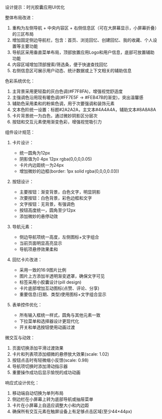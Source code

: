 设计提示：时光胶囊应用UI优化

整体布局改进：

1. 重构为左侧导航 + 中央内容区 + 右侧信息区（可在大屏幕显示，小屏幕折叠）的三区布局
2. 增加固定侧边导航栏，包含：首页、浏览回忆、创建回忆、我的收藏、个人设置等主要功能
3. 导航区采用垂直菜单布局，顶部放置应用Logo和用户信息，底部可放置辅助功能
4. 内容区域增加顶部搜索/筛选条，便于快速查找回忆
5. 右侧信息区可展示用户动态、统计数据或上下文相关的辅助信息

色彩系统优化：

1. 主背景采用更轻盈的灰白色调(#F7F8FA)，增强视觉舒适度
2. 主强调色沿用现有暖色调(#FF7E5F → #FEB47B的渐变)，突出温馨感
3. 辅助色采用柔和的粉紫色调，用于次要强调和装饰元素
4. 文本色阶统一设置：标题#2A2A2A，主文本#4A4A4A，辅助文本#8A8A8A
5. 卡片背景统一为白色，通过微妙阴影区分层次
6. 按钮和交互元素使用渐变色彩，增强视觉吸引力

组件设计规范：

1. 卡片设计：

   - 统一圆角为12px
   - 阴影值为0 4px 12px rgba(0,0,0,0.05)
   - 卡片内边距统一为24px
   - 增加微妙的边框(border: 1px solid rgba(0,0,0,0.03))
2. 按钮设计：

   - 主要按钮：渐变背景，白色文字，明显阴影
   - 次要按钮：白色背景，彩色边框和文字
   - 文字按钮：无背景，有强调色
   - 按钮高度统一，圆角至少12px
   - 添加微妙的悬停动效
3. 导航元素：

   - 侧边导航项统一高度，左侧图标+文字组合
   - 当前页面明显高亮显示
   - 导航项悬停效果柔和
4. 回忆卡片改进：

   - 采用一致的16:9图片比例
   - 图片上方添加半透明渐变遮罩，确保文字可见
   - 标签采用小胶囊设计(pill design)
   - 卡片底部增加互动图标(点赞、评论、分享)
   - 重要信息(日期、类型)使用图标+文字组合显示
5. 表单控件优化：

   - 所有输入框统一样式，圆角与其他元素一致
   - 下拉菜单和选择器设计更现代化
   - 开关和单选按钮使用动画过渡

微交互与动效：

1. 页面切换添加平滑过渡效果
2. 卡片和列表项添加细微的悬停放大效果(scale: 1.02)
3. 按钮点击时有轻微缩小反馈(scale: 0.98)
4. 导航项切换时添加滑动指示器
5. 重要操作成功后显示愉悦的成功动画

响应式设计优化：

1. 移动端自动切换为单列布局
2. 侧边栏在小屏幕上转为底部导航或抽屉菜单
3. 卡片在小屏幕上自适应调整大小和内边距
4. 确保所有交互元素在触屏设备上有足够点击区域(至少44×44px)
